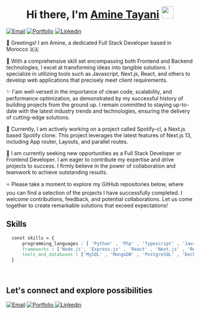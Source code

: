 <h1 align="center">Hi there, I'm <a href="https://amine-tayani.vercel.app/v2" target="_blank">Amine Tayani</a> <img
src="https://github.com/blackcater/blackcater/raw/main/images/Hi.gif" height="32" /></h1>

<p>
<a href="mailto:amine.tayani@gmail.com" target="_blank"><img alt="Email" src="https://img.shields.io/badge/Email me-D14836?style=flat&logo=gmail&logoColor=white"/></a>
<a href="https://amine-tayani.vercel.app/v2" target="_blank"><img alt="Portfolio" src="https://img.shields.io/badge/My Portfolio-%23000000.svg?style=flat&logo=firefox&logoColor=#FF7139"/></a>
<a href="https://www.linkedin.com/in/aminety" target="_blank"><img alt="Linkedin" src="https://img.shields.io/badge/amine-%230077B5.svg?style=flat&logo=linkedin&logoColor=white"/></a>
  </p>  


👨‍ Greetings! I am Amine, a dedicated Full Stack Developer based in Morocco 🇲🇦

💼 With a comprehensive skill set encompassing both Frontend and Backend technologies, I excel at transforming ideas into tangible solutions. I specialize in utilizing tools such as Javascript, Next.js, React, and others to develop web applications that precisely meet client requirements.

✨ I'am well-versed in the importance of clean code, scalability, and performance optimization, as demonstrated by my successful history of building projects from the ground up. I remain committed to staying up-to-date with the latest industry trends and technologies, ensuring the delivery of cutting-edge solutions.

🚀 Currently, I am actively working on a project called Spotify-cl, a Next.js based Spotify clone. This project leverages the latest features of Next.js 13, including App router, Layouts, and parallel routes.

💼 I am currently seeking new opportunities as a Full Stack Developer or Frontend Developer. I am eager to contribute my expertise and drive projects to success. I firmly believe in the power of collaboration and teamwork to achieve outstanding results.

⭐ Please take a moment to explore my GitHub repositories below, where you can find a selection of the projects I have successfully completed. I welcome contributions, feedback, and potential collaborations. Let us come together to create remarkable solutions that exceed expectations!



## Skills

```css
  const skills = {
      programming_languages : [ 'Python' , 'Php' , 'Typescript' , 'Javascript' - 'C' - 'Java' ],
      frameworks : ['Node.js', 'Express.js' , 'React' , 'Next.js' , 'React Native' , 'Laravel' , 'Django', 'Graphql'],
      tools_and_databases : ['MySQL' , 'MongoDB' , 'PostgreSQL' , 'Docker' , 'Git' , 'Prisma' , 'Heroku']
  }
  ```
<br/>  



## Let's connect and explore possibilities

<p>
<a href="mailto:amine.tayani@gmail.com" target="_blank"><img alt="Email" src="https://img.shields.io/badge/Gmail-D14836?style=for-the-badge&logo=gmail&logoColor=white"/></a>
<a href="https://amine-tayani.vercel.app/v2" target="_blank"><img alt="Portfolio" src="https://img.shields.io/badge/Portfolio-%23000000.svg?style=for-the-badge&logo=firefox&logoColor=#FF7139"/>
<a href="https://www.linkedin.com/in/aminety" target="_blank"><img alt="Linkedin" src="https://img.shields.io/badge/linkedin-%230077B5.svg?style=for-the-badge&logo=linkedin&logoColor=white"/>
  </p>  

